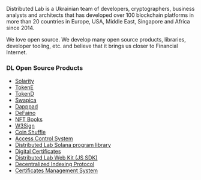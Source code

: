 Distributed Lab is a Ukrainian team of developers, cryptographers, business analysts and architects that has developed over 100 blockchain platforms in more than 20 countries in Europe, USA, Middle East, Singapore and Africa since 2014.

We love open source. We develop many open source products, libraries, developer tooling, etc. and believe that it brings us closer to Financial Internet.

### DL Open Source Products

- [Solarity](https://github.com/dl-solarity)
- [TokenE](https://github.com/dl-tokene)
- [TokenD](https://github.com/tokend)
- [Swapica](https://github.com/Swapica)
- [Dapppad](https://github.com/dl-dapppad)
- [DeFaino](https://github.com/defaino)
- [NFT Books](https://github.com/DL-NFT-Books)
- [W3Sign](https://github.com/dl-w3sign)
- [Coin Shuffle](https://github.com/coin-shuffle)
- [Access Control System](https://github.com/acs-dl)
- [Distributed Lab Solana program library](https://github.com/distributed-lab/solana-program-library)
- [Digital Certificates](https://github.com/Digital-Certificates-DL)
- [Distributed Lab Web Kit (JS SDK)](https://github.com/distributed-lab/web-kit)
- [Decentralized Indexing Protocol](https://github.com/dl-decentralized-indexing-protocol)
- [Certificates Management System](https://github.com/orgs/manual-certificates/)
